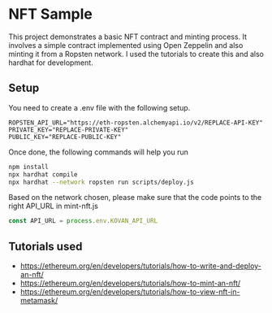 # NFT Sample

This project demonstrates a basic NFT contract and minting process. It involves a simple contract implemented using Open Zeppelin and also minting it from a Ropsten network. I used the tutorials to create this and also hardhat for development.

## Setup

You need to create a .env file with the following setup.

```text
ROPSTEN_API_URL="https://eth-ropsten.alchemyapi.io/v2/REPLACE-API-KEY"
PRIVATE_KEY="REPLACE-PRIVATE-KEY"
PUBLIC_KEY="REPLACE-PUBLIC-KEY"
```

Once done, the following commands will help you run

```bash
npm install
npx hardhat compile
npx hardhat --network ropsten run scripts/deploy.js
```

Based on the network chosen, please make sure that the code points to the right API_URL in mint-nft.js

```js
const API_URL = process.env.KOVAN_API_URL
```

## Tutorials used

* <https://ethereum.org/en/developers/tutorials/how-to-write-and-deploy-an-nft/>
* <https://ethereum.org/en/developers/tutorials/how-to-mint-an-nft/>
* <https://ethereum.org/en/developers/tutorials/how-to-view-nft-in-metamask/>
